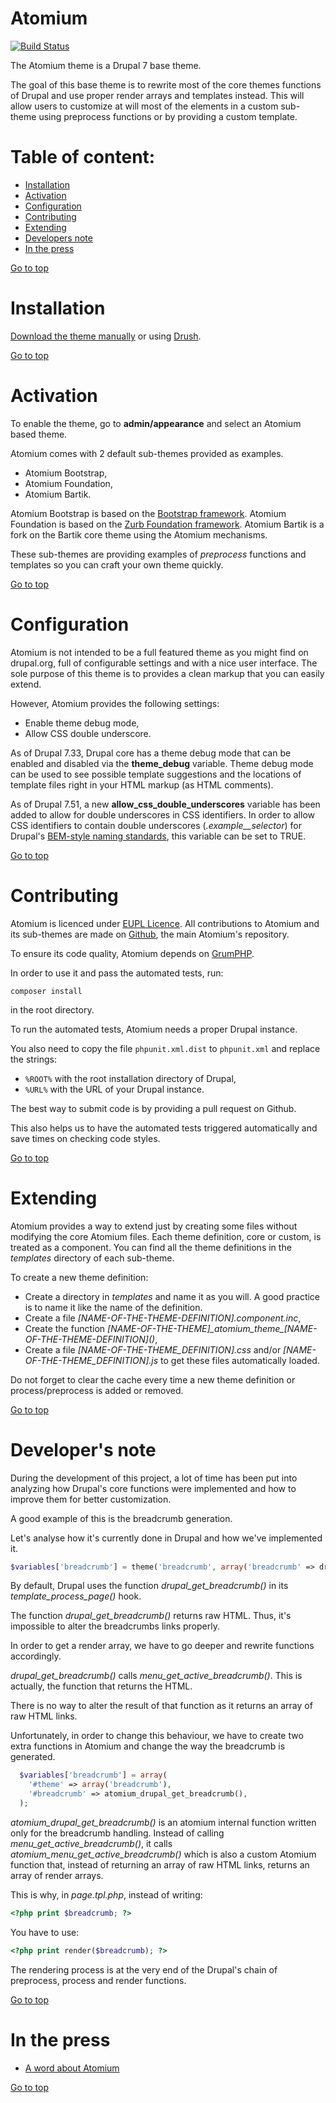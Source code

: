 # Atomium
[![Build Status](https://travis-ci.org/ec-europa/atomium.svg?branch=7.x-1.x)](https://travis-ci.org/ec-europa/atomium)

The Atomium theme is a Drupal 7 base theme.

The goal of this base theme is to rewrite most of the core themes functions of Drupal and use proper render arrays and
templates instead.
This will allow users to customize at will most of the elements in a custom sub-theme using preprocess functions or by
providing a custom template.

Table of content:
=================
- [Installation](#installation)
- [Activation](#activation)
- [Configuration](#configuration)
- [Contributing](#contributing)
- [Extending](#extending)
- [Developers note](#developers-note)
- [In the press](#in-the-press)

[Go to top](#table-of-content)

# Installation
[Download the theme manually](https://www.drupal.org/docs/7/extending-drupal/installing-themes) or using [Drush](https://drupal.org/project/drush).

[Go to top](#table-of-content)

# Activation
To enable the theme, go to **admin/appearance** and select an Atomium based theme.

Atomium comes with 2 default sub-themes provided as examples.

 - Atomium Bootstrap,
 - Atomium Foundation,
 - Atomium Bartik.
 
Atomium Bootstrap is based on the [Bootstrap framework](https://getbootstrap.com/).
Atomium Foundation is based on the [Zurb Foundation framework](https://foundation.zurb.com/).
Atomium Bartik is a fork on the Bartik core theme using the Atomium mechanisms.

These sub-themes are providing examples of *preprocess* functions and templates so you can craft your own theme quickly.

[Go to top](#table-of-content)

# Configuration
Atomium is not intended to be a full featured theme as you might find on drupal.org, full of configurable settings
and with a nice user interface.
The sole purpose of this theme is to provides a clean markup that you can easily extend.

However, Atomium provides the following settings:

 - Enable theme debug mode,
 - Allow CSS double underscore.
 
As of Drupal 7.33, Drupal core has a theme debug mode that can be enabled and disabled via the
**theme_debug** variable.
Theme debug mode can be used to see possible template suggestions and the locations of template files right in your HTML
markup (as HTML comments).

As of Drupal 7.51, a new **allow_css_double_underscores** variable has been added to allow for double underscores
in CSS identifiers. In order to allow CSS identifiers to contain double underscores (*.example__selector*) for Drupal's
[BEM-style naming standards](http://getbem.com/), this variable can be set to TRUE.

[Go to top](#table-of-content)

# Contributing

Atomium is licenced under [EUPL Licence](https://en.wikipedia.org/wiki/European_Union_Public_Licence).
All contributions to Atomium and its sub-themes are made on [Github](https://github.com/ec-europa/atomium), the main
Atomium's repository.

To ensure its code quality, Atomium depends on [GrumPHP](https://github.com/phpro/grumphp).

In order to use it and pass the automated tests, run:

`composer install`

in the root directory.

To run the automated tests, Atomium needs a proper Drupal instance.

You also need to copy the file `phpunit.xml.dist` to `phpunit.xml` and replace the strings:
 
* `%ROOT%` with the root installation directory of Drupal,
* `%URL%` with the URL of your Drupal instance.

The best way to submit code is by providing a pull request on Github.

This also helps us to have the automated tests triggered automatically and save times on checking code styles.

[Go to top](#table-of-content)

# Extending

Atomium provides a way to extend just by creating some files without modifying the core Atomium files.
Each theme definition, core or custom, is treated as a component.
You can find all the theme definitions in the *templates* directory of each sub-theme.

To create a new theme definition:

 - Create a directory in *templates* and name it as you will. A good practice is to name it like the name of the definition.
 - Create a file *[NAME-OF-THE-THEME-DEFINITION].component.inc*,
 - Create the function *[NAME-OF-THE-THEME]\_atomium_theme\_[NAME-OF-THE-THEME-DEFINITION]\()*,
 - Create a file *[NAME-OF-THE-THEME_DEFINITION].css* and/or *[NAME-OF-THE-THEME_DEFINITION].js* to get these files
  automatically loaded.
  
Do not forget to clear the cache every time a new theme definition or process/preprocess is added or removed.

[Go to top](#table-of-content)

# Developer's note

During the development of this project, a lot of time has been put into analyzing how Drupal's core functions were
implemented and how to improve them for better customization.

A good example of this is the breadcrumb generation.

Let's analyse how it's currently done in Drupal and how we've implemented it.

````php
$variables['breadcrumb'] = theme('breadcrumb', array('breadcrumb' => drupal_get_breadcrumb()));
````

By default, Drupal uses the function *drupal_get_breadcrumb()* in its *template_process_page()* hook.

The function *drupal_get_breadcrumb()* returns raw HTML.
Thus, it's impossible to alter the breadcrumbs links properly.

In order to get a render array, we have to go deeper and rewrite functions accordingly.

*drupal_get_breadcrumb()* calls *menu_get_active_breadcrumb()*. This is actually, the function that returns the HTML.

There is no way to alter the result of that function as it returns an array of raw HTML links.

Unfortunately, in order to change this behaviour, we have to create two extra functions in Atomium and change the way
the breadcrumb is generated.

````php
  $variables['breadcrumb'] = array(
    '#theme' => array('breadcrumb'),
    '#breadcrumb' => atomium_drupal_get_breadcrumb(),
  );
````

*atomium_drupal_get_breadcrumb()* is an atomium internal function written only for the breadcrumb handling.
Instead of calling *menu_get_active_breadcrumb()*, it calls *atomium_menu_get_active_breadcrumb()* which is also a
custom Atomium function that, instead of returning an array of raw HTML links, returns an array of render arrays.

This is why, in *page.tpl.php*, instead of writing:

````php
<?php print $breadcrumb; ?>
````

You have to use:

````php
<?php print render($breadcrumb); ?>
````

The rendering process is at the very end of the Drupal's chain of preprocess, process and render functions.

[Go to top](#table-of-content)

# In the press

* [A word about Atomium](http://not-a-number.io/2017/a-word-about-atomium)

[Go to top](#table-of-content)
